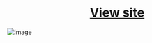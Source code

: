 <h1 align="center" ><a href="https://theyoussefwahba.github.io/To-Do-List/">View site</a></h1>

![image](https://repository-images.githubusercontent.com/867431628/ac0ffdd0-d1c7-4ac8-9672-fe216cf45c57)
